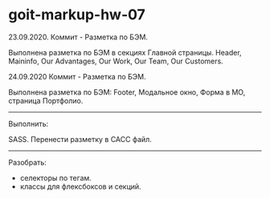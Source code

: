 # goit-markup-hw-07

23.09.2020.
Коммит - Разметка по БЭМ.

Выполнена разметка по БЭМ в секциях Главной страницы. Header, Maininfo, Our Advantages, Our Work, Our Team, Our Customers.

24.09.2020
Коммит - Разметка по БЭМ.

Выполнена разметка по БЭМ: Footer, Модальное окно, Форма в МО, страница Портфолио.

---

Выполнить:

SASS.
Перенести разметку в САСС файл.

---

Разобрать:

- селекторы по тегам.
- классы для флексбоксов и секций.
